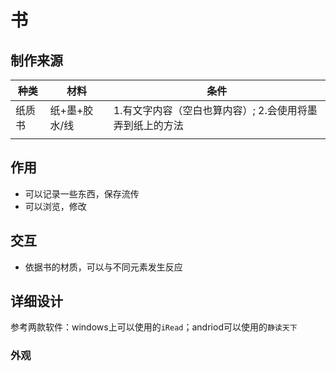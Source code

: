 # 书

## 制作来源

|种类|材料|条件|
|-|-|-|
|纸质书|纸+墨+胶水/线|1.有文字内容（空白也算内容）; 2.会使用将墨弄到纸上的方法 |
||||

## 作用

- 可以记录一些东西，保存流传
- 可以浏览，修改

## 交互

- 依据书的材质，可以与不同元素发生反应

## 详细设计

参考两款软件：windows上可以使用的`iRead`；andriod可以使用的`静读天下`

### 外观


